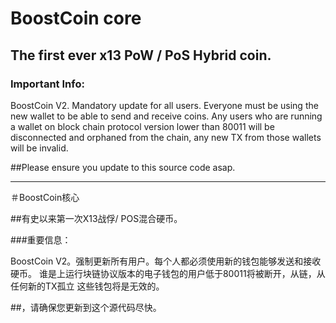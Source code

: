 # BoostCoin core

## The first ever x13 PoW / PoS Hybrid coin.


### Important Info:

BoostCoin V2. Mandatory update for all users. Everyone must be using the new wallet to be able to send and receive coins.
Any users who are running a wallet on block chain protocol version lower than 80011 will be disconnected and orphaned from the chain, any new TX from
those wallets will be invalid.

##Please ensure you update to this source code asap.

--------------------------------

＃BoostCoin核心

##有史以来第一次X13战俘/ POS混合硬币。


###重要信息：

BoostCoin V2。强制更新所有用户。每个人都必须使用新的钱包能够发送和接收硬币。
谁是上运行块链协议版本的电子钱包的用户低于80011将被断开，从链，从任何新的TX孤立
这些钱包将是无效的。

##，请确保您更新到这个源代码尽快。
